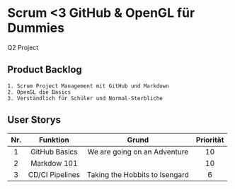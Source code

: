 # Scrum <3 GitHub & OpenGL für Dummies
Q2 Project

## Product Backlog
    1. Scrum Project Management mit GitHub und Markdown
    2. OpenGL die Basics
    3. Verständlich für Schüler und Normal-Sterbliche

## User Storys
|Nr. | Funktion | Grund | Priorität |
|:--:|:--------:|:-----:|:---------:|
|1   | GitHub Basics | We are going on an Adventure | 10 |
|2| Markdow 101 |  | 10 |
|3| CD/CI Pipelines | Taking the Hobbits to Isengard | 6 |
